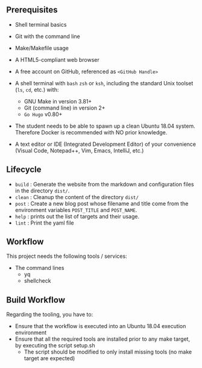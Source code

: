 ## Prerequisites

* Shell terminal basics

* Git with the command line
* Make/Makefile usage
* A HTML5-compliant web browser
* A free account on GitHub, referenced as `<GitHub Handle>`
* A shell terminal with `bash` `zsh` or `ksh`, including the standard Unix toolset (`ls`, `cd`, etc.) with:
    - GNU Make in version 3.81+
    - Git (command line) in version 2+
    - `Go Hugo` v0.80+
* The student needs to be able to spawn up a clean Ubuntu 18.04 system. Therefore Docker is recommended with NO prior knowledge.
* A text editor or IDE (Integrated Development Editor) of your convenience (Visual Code, Notepad++, Vim, Emacs, IntelliJ, etc.)


## Lifecycle

* `build` : Generate the website from the markdown and configuration files in the directory `dist/`.
* `clean` : Cleanup the content of the directory `dist/`
* `post` : Create a new blog post whose filename and title come from the environment variables `POST_TITLE` and `POST_NAME`.
* `help` : prints out the list of targets and their usage.
* `lint` : Print the yaml file

## Workflow

This project needs the following tools / services:

* The command lines
    - yq
    - shellcheck

## Build Workflow

Regarding the tooling, you have to:

* Ensure that the workflow is executed into an Ubuntu 18.04 execution environment
* Ensure that all the required tools are installed prior to any make target, by executing the script setup.sh
    - The script should be modified to only install missing tools (no make target are expected)
